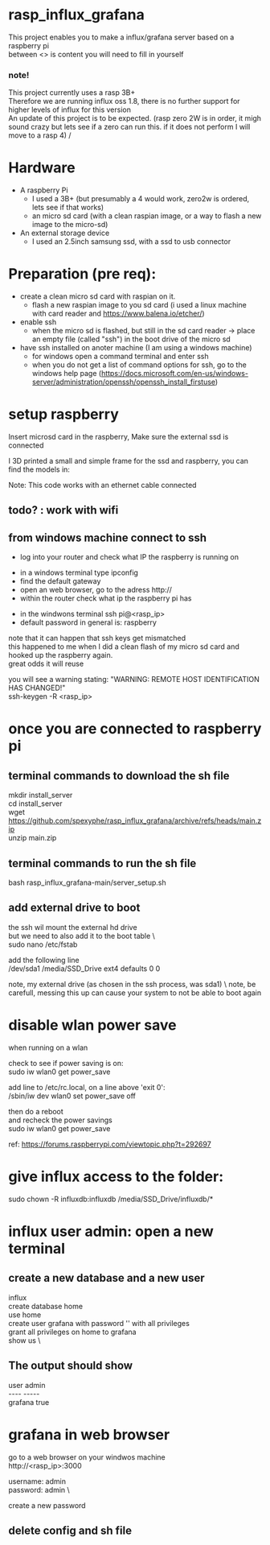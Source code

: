 
# rasp_influx_grafana
This project enables you to make a influx/grafana server based on a raspberry pi \
between <> is content you will need to fill in yourself

### note!
This project currently uses a rasp 3B+ \
Therefore we are running influx oss 1.8, there is no further support for higher levels of influx for this version \
An update of this project is to be expected. (rasp zero 2W is in order, it migh sound crazy but lets see if a zero can run this. if it does not perform I will move to a rasp 4)
/
# Hardware
- A raspberry Pi
  * I used a 3B+ (but presumably a 4 would work, zero2w is ordered, lets see if that works)
  * an micro sd card (with a clean raspian image, or a way to flash a new image to the micro-sd)
- An external storage device
  * I used an 2.5inch samsung ssd, with a ssd to usb connector
 
# Preparation (pre req):
- create a clean micro sd card with raspian on it.
  * flash a new raspian image to you sd card (i used a linux machine with card reader and https://www.balena.io/etcher/)
- enable ssh
  * when the micro sd is flashed, but still in the sd card reader -> place an empty file (called "ssh") in the boot drive of the micro sd
- have ssh installed on anoter machine (I am using a windows machine)
  * for windows open a command terminal and enter ssh
  * when you do not get a list of command options for ssh, go to the windows help page 
  (https://docs.microsoft.com/en-us/windows-server/administration/openssh/openssh_install_firstuse)
 
# setup raspberry
Insert microsd card in the raspberry, 
Make sure the external ssd is connected
 
I 3D printed a small and simple frame for the ssd and raspberry, you can find the models in:

Note: This code works with an ethernet cable connected
## todo? : work with wifi
 
## from windows machine connect to ssh
-  log into your router and check what IP the raspberry is running on
  * in a windows terminal type ipconfig
  * find the default gateway
  * open an web browser, go to the adress http://<default gateway adress>
  * within the router check what ip the raspberry pi has
- in the windwons terminal ssh pi@<rasp_ip>
- default password in general is: raspberry
 
note that it can happen that ssh keys get mismatched \
this happened to me when I did a clean flash of my micro sd card and hooked up the raspberry again. \
great odds it will reuse
 
you will see a warning stating: "WARNING: REMOTE HOST IDENTIFICATION HAS CHANGED!" \
ssh-keygen -R <rasp_ip>
 
# once you are connected to raspberry pi
## terminal commands to download the sh file
mkdir install_server \
cd install_server \
wget https://github.com/spexyphe/rasp_influx_grafana/archive/refs/heads/main.zip \
unzip main.zip

## terminal commands to run the sh file
bash rasp_influx_grafana-main/server_setup.sh
 
## add external drive to boot
the ssh wil mount the external hd drive  \
but we need to also add it to the boot table \  
sudo nano /etc/fstab
  
add the following line \
/dev/sda1 /media/SSD_Drive ext4 defaults 0 0 
 
note, my external drive (as chosen in the ssh process, was sda1) \ 
note, be carefull, messing this up can cause your system to not be able to boot again 
 
# disable wlan power save
when running on a wlan 

check to see if power saving is on: \
sudo iw wlan0 get power_save

add line to /etc/rc.local, on a line above 'exit 0': \
/sbin/iw dev wlan0 set power_save off

then do a reboot \
and recheck the power savings \
sudo iw wlan0 get power_save

ref: https://forums.raspberrypi.com/viewtopic.php?t=292697

# give influx access to the folder:
sudo chown -R influxdb:influxdb /media/SSD_Drive/influxdb/*

# influx user admin: open a new terminal
## create a new database and a new user
influx \
create database home \
use home \
create user grafana with password '<passwordhere>' with all privileges \
grant all privileges on home to grafana \
show us \
 
## The output should show
user admin \
---- ----- \
grafana true
 
 
# grafana in web browser
go to a web browser on your windwos machine \
http://<rasp_ip>:3000
 
username: admin \
password: admin \
 
create a new password
 
## delete config and sh file

